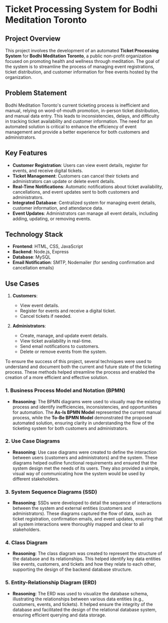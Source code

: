 # Ticket Processing System for Bodhi Meditation Toronto

## Project Overview

This project involves the development of an automated **Ticket Processing System** for **Bodhi Meditation Toronto**, a public non-profit organization focused on promoting health and wellness through meditation. The goal of the system is to streamline the process of managing event registrations, ticket distribution, and customer information for free events hosted by the organization.

## Problem Statement

Bodhi Meditation Toronto's current ticketing process is inefficient and manual, relying on word-of-mouth promotion, in-person ticket distribution, and manual data entry. This leads to inconsistencies, delays, and difficulty in tracking ticket availability and customer information. The need for an automated solution is critical to enhance the efficiency of event management and provide a better experience for both customers and administrators.

## Key Features

- **Customer Registration**: Users can view event details, register for events, and receive digital tickets.
- **Ticket Management**: Customers can cancel their tickets and administrators can update or delete event details.
- **Real-Time Notifications**: Automatic notifications about ticket availability, cancellations, and event updates sent to both customers and administrators.
- **Integrated Database**: Centralized system for managing event details, customer information, and attendance data.
- **Event Updates**: Administrators can manage all event details, including adding, updating, or removing events.

## Technology Stack

- **Frontend**: HTML, CSS, JavaScript
- **Backend**: Node.js, Express
- **Database**: MySQL 
- **Email Notification**: SMTP, Nodemailer (for sending confirmation and cancellation emails)

## Use Cases

1. **Customers**:
   - View event details.
   - Register for events and receive a digital ticket.
   - Cancel tickets if needed.

2. **Administrators**:
   - Create, manage, and update event details.
   - View ticket availability in real-time.
   - Send email notifications to customers.
   - Delete or remove events from the system.
  
To ensure the success of this project, several techniques were used to understand and document both the current and future state of the ticketing process. These methods helped streamline the process and enabled the creation of a more efficient and effective solution.

### 1. **Business Process Model and Notation (BPMN)**
   - **Reasoning**: The BPMN diagrams were used to visually map the existing process and identify inefficiencies, inconsistencies, and opportunities for automation. The **As-Is BPMN Model** represented the current manual process, while the **To-Be BPMN Model** demonstrated the proposed automated solution, ensuring clarity in understanding the flow of the ticketing system for both customers and administrators.

### 2. **Use Case Diagrams**
   - **Reasoning**: Use case diagrams were created to define the interaction between users (customers and administrators) and the system. These diagrams helped outline functional requirements and ensured that the system design met the needs of its users. They also provided a simple, visual way of communicating how the system would be used by different stakeholders.

### 3. **System Sequence Diagrams (SSD)**
   - **Reasoning**: SSDs were developed to detail the sequence of interactions between the system and external entities (customers and administrators). These diagrams captured the flow of data, such as ticket registration, confirmation emails, and event updates, ensuring that all system interactions were thoroughly mapped and clear to all stakeholders.

### 4. **Class Diagram**
   - **Reasoning**: The class diagram was created to represent the structure of the database and its relationships. This helped identify key data entities like events, customers, and tickets and how they relate to each other, supporting the design of the backend database structure.

### 5. **Entity-Relationship Diagram (ERD)**
   - **Reasoning**: The ERD was used to visualize the database schema, illustrating the relationships between various data entities (e.g., customers, events, and tickets). It helped ensure the integrity of the database and facilitated the design of the relational database system, ensuring efficient querying and data storage.

